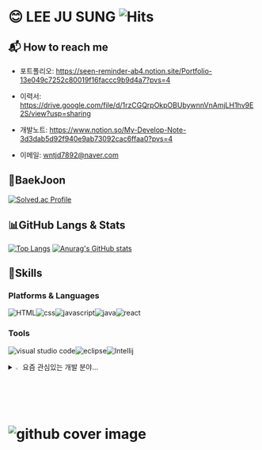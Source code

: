 # 😊 LEE JU SUNG ![Hits](https://hits.seeyoufarm.com/api/count/incr/badge.svg?url=https%3A%2F%2Fgithub.com%2Fkim-alohalo2&count_bg=%23FFDAC7&title_bg=%23FFADAD&icon=&icon_color=%23E7E7E7&title=hits&edge_flat=false)


## :mailbox_with_mail: How to reach me
- 포트폴리오: https://seen-reminder-ab4.notion.site/Portfolio-13e049c7252c80019f16faccc9b9d4a7?pvs=4

- 이력서: https://drive.google.com/file/d/1rzCGQrpOkpOBUbywnnVnAmjLH1hv9E2S/view?usp=sharing

- 개발노트: https://www.notion.so/My-Develop-Note-3d3dab5d92f940e9ab73092cac6ffaa0?pvs=4

- 이메일: wntjd7892@naver.com


## 🏅BaekJoon
[![Solved.ac Profile](http://mazassumnida.wtf/api/v2/generate_badge?boj=wntjd7892)](https://solved.ac/wntjd7892/)


## 📊GitHub Langs & Stats
[![Top Langs](https://github-readme-stats.vercel.app/api/top-langs/?username=alohalo2)](https://github.com/anuraghazra/github-readme-stats)
[![Anurag's GitHub stats](https://github-readme-stats.vercel.app/api?username=alohalo2)](https://github.com/anuraghazra/github-readme-stats)


## 💪Skills
### Platforms & Languages
![HTML](https://img.shields.io/badge/HTML-239120?style=for-the-badge&logo=html5&logoColor=white)![css](https://img.shields.io/badge/CSS-239120?&style=for-the-badge&logo=css3&logoColor=white)![javascript](https://img.shields.io/badge/JavaScript-F7DF1E?style=for-the-badge&logo=JavaScript&logoColor=white)![java](https://img.shields.io/badge/Java-ED8B00?style=for-the-badge&logo=openjdk&logoColor=white)![react](https://img.shields.io/badge/React-20232A?style=for-the-badge&logo=react&logoColor=61DAFB)
### Tools
![visual studio code](https://img.shields.io/badge/Visual_Studio_Code-0078D4?style=for-the-badge&logo=visual%20studio%20code&logoColor=white)![eclipse](https://img.shields.io/badge/Eclipse-2C2255?style=for-the-badge&logo=eclipse&logoColor=white)![Intellij](https://img.shields.io/badge/IntelliJ_IDEA-000000.svg?style=for-the-badge&logo=intellij-idea&logoColor=white)

<details>
<summary>
  <img src="https://raw.githubusercontent.com/Tarikul-Islam-Anik/Animated-Fluent-Emojis/master/Emojis/Hand%20gestures/Eyes.png" alt="Eyes" width="2%" /> 요즘 관심있는 개발 분야...
</summary>
   <br>
  
![react](https://img.shields.io/badge/React-20232A?style=for-the-badge&logo=react&logoColor=61DAFB) ![reactnative](https://img.shields.io/badge/React_Native-20232A?style=for-the-badge&logo=react&logoColor=61DAFB) ![javascript](https://img.shields.io/badge/JavaScript-F7DF1E?style=for-the-badge&logo=JavaScript&logoColor=white) 
![jenkins](https://img.shields.io/badge/Jenkins-D24939?style=for-the-badge&logo=Jenkins&logoColor=white) ![docker](https://img.shields.io/badge/docker-%230db7ed.svg?style=for-the-badge&logo=docker&logoColor=white) 

</details>

# ![github cover image](https://github.com/user-attachments/assets/c6c74254-96c3-4f24-a346-53ba5579eb7d)
